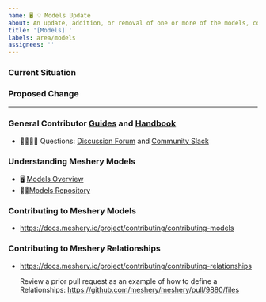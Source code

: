 ```yaml
---
name: 🖥 💡 Models Update
about: An update, addition, or removal of one or more of the models, components, relationships, workflows, or policies within Meshery Models.
title: '[Models] '
labels: area/models
assignees: ''
---
```

### Current Situation
<!-- A brief description of the current state of Models -->

### Proposed Change
<!-- A brief description of the change. -->

---

### General Contributor [Guides](https://docs.meshery.io/project/contributing) and [Handbook](https://layer5.io/community/handbook)

- 🙋🏾🙋🏼 Questions: [Discussion Forum](http://discuss.meshery.io) and [Community Slack](https://slack.meshery.io)

### Understanding Meshery Models

- 🖥 [Models Overview](https://docs.google.com/presentation/d/1SQMfyu5shjpGKlYONdVzOtd7UYTgLWBcgUvHMLCZ2tY/edit#slide=id.g226f5de5180_19_259)
- 👨‍💻[Models Repository](https://github.com/meshery/meshery/tree/master/server/meshmodel)

### Contributing to Meshery Models

- https://docs.meshery.io/project/contributing/contributing-models

### Contributing to Meshery Relationships

- https://docs.meshery.io/project/contributing/contributing-relationships

  Review a prior pull request as an example of how to define a Relationships:   https://github.com/meshery/meshery/pull/9880/files

<!-- ### Instructions for Policies
1. _Forthcoming_
 -->
